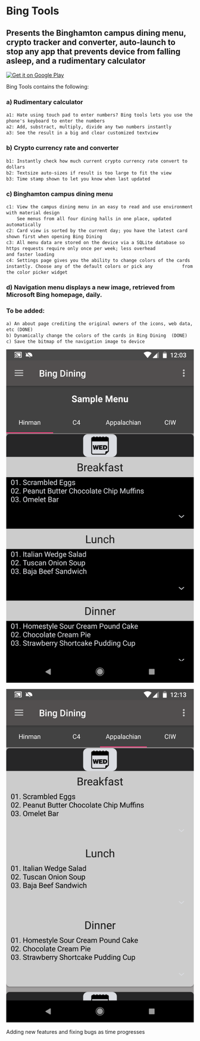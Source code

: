 # Bing Tools
## Presents the Binghamton campus dining menu, crypto tracker and converter, auto-launch to stop any app that prevents device from falling asleep, and a rudimentary calculator

<a href='https://play.google.com/store/apps/details?id=com.rroycsdev.bingtools&pcampaignid=MKT-Other-global-all-co-prtnr-py-PartBadge-Mar2515-1'><img alt='Get it on Google Play' src='https://play.google.com/intl/en_us/badges/images/generic/en_badge_web_generic.png'/></a>

Bing Tools contains the following:

### a) Rudimentary calculator
	a1: Hate using touch pad to enter numbers? Bing tools lets you use the phone's keyboard to enter the numbers
	a2: Add, substract, multiply, divide any two numbers instantly
	a3: See the result in a big and clear customized textview

### b) Crypto currency rate and converter 
	b1: Instantly check how much current crypto currency rate convert to dollars
	b2: Textsize auto-sizes if result is too large to fit the view
	b3: Time stamp shown to let you know when last updated
	
### c) Binghamton campus dining menu
	c1: View the campus dining menu in an easy to read and use environment with material design
	    See menus from all four dining halls in one place, updated automatically
	c2: Card view is sorted by the current day; you have the latest card shown first when opening Bing Dining
	c3: All menu data are stored on the device via a SQLite database so https requests require only once per week; less overhead 		    and faster loading
	c4: Settings page gives you the ability to change colors of the cards instantly. Choose any of the default colors or pick any 		    from the color picker widget
  
### d) Navigation menu displays a new image, retrieved from Microsoft Bing homepage, daily.
  
### To be added:
	a) An about page crediting the original owners of the icons, web data, etc (DONE)
	b) Dynamically change the colors of the cards in Bing Dining  (DONE)
	c) Save the bitmap of the navigation image to device

![Alt text](images/Bing_Dining.png "Bing_Dining")

![Alt text](images/Bing_Dining2.png "Bing_Dining2")


Adding new features and fixing bugs as time progresses
